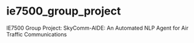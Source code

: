 # ie7500_group_project
IE7500 Group Project:  SkyComm-AIDE: An Automated NLP Agent for Air Traffic Communications

